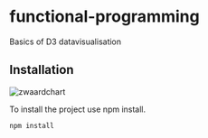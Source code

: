 # functional-programming
Basics of D3 datavisualisation

## Installation

![zwaardchart](images/zwaardenchart.jpg)

To install the project use npm install.

`npm install`
